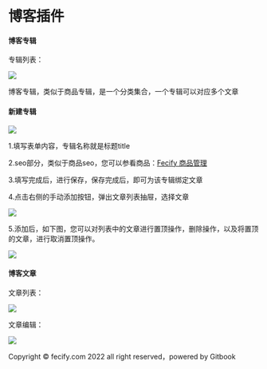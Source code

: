 # 博客插件

#### 博客专辑 <a href="#bo-ke-zhuan-ji" id="bo-ke-zhuan-ji"></a>

专辑列表：

[![](https://www.fecify.com/doc/cn-1.0/images/smananger\_blog\_2.png)](https://www.fecify.com/doc/cn-1.0/images/smananger\_blog\_2.png)

博客专辑，类似于商品专辑，是一个分类集合，一个专辑可以对应多个文章

#### 新建专辑 <a href="#xin-jian-zhuan-ji" id="xin-jian-zhuan-ji"></a>

[![](https://www.fecify.com/doc/cn-1.0/images/smananger\_blog\_1.png)](https://www.fecify.com/doc/cn-1.0/images/smananger\_blog\_1.png)

1.填写表单内容，专辑名称就是标题title

2.seo部分，类似于商品seo，您可以参看商品：[Fecify 商品管理](https://www.fecify.com/doc/cn-1.0/fecify-merchant-admin-product-manage.html)

3.填写完成后，进行保存，保存完成后，即可为该专辑绑定文章

4.点击右侧的手动添加按钮，弹出文章列表抽屉，选择文章

[![](https://www.fecify.com/doc/cn-1.0/images/smananger\_blog\_3.png)](https://www.fecify.com/doc/cn-1.0/images/smananger\_blog\_3.png)

5.添加后，如下图，您可以对列表中的文章进行置顶操作，删除操作，以及将置顶的文章，进行取消置顶操作。

[![](https://www.fecify.com/doc/cn-1.0/images/smananger\_blog\_4.png)](https://www.fecify.com/doc/cn-1.0/images/smananger\_blog\_4.png)

#### 博客文章 <a href="#bo-ke-wen-zhang" id="bo-ke-wen-zhang"></a>

文章列表：

[![](https://www.fecify.com/doc/cn-1.0/images/smananger\_blog\_5.png)](https://www.fecify.com/doc/cn-1.0/images/smananger\_blog\_5.png)

文章编辑：

[![](https://www.fecify.com/doc/cn-1.0/images/a\_h\_manager\_32.png)](https://www.fecify.com/doc/cn-1.0/images/a\_h\_manager\_32.png)

Copyright © fecify.com 2022 all right reserved，powered by Gitbook
